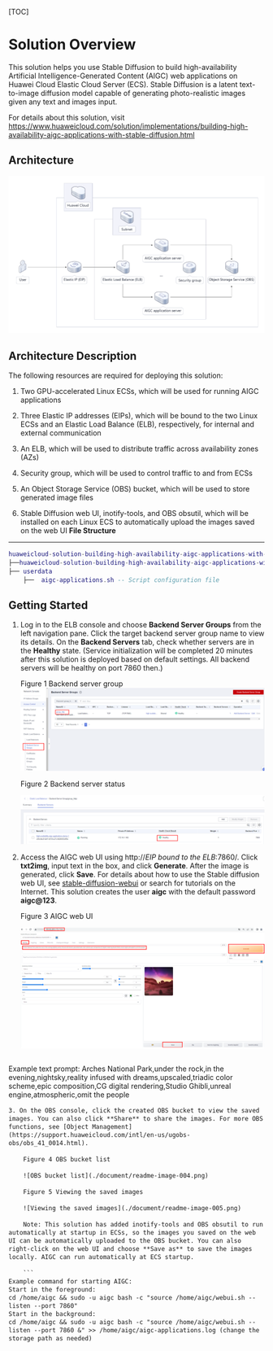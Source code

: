 [TOC]

**Solution Overview**
===============
This solution helps you use Stable Diffusion to build high-availability Artificial Intelligence-Generated Content (AIGC) web applications on Huawei Cloud Elastic Cloud Server (ECS). Stable Diffusion is a latent text-to-image diffusion model capable of generating photo-realistic images given any text and images input.

For details about this solution, visit https://www.huaweicloud.com/solution/implementations/building-high-availability-aigc-applications-with-stable-diffusion.html

**Architecture**
---------------
![Solution architecture](./document/building-high-availability-aigc-applications-with-stable-diffusion.png)

**Architecture Description**
---------------
The following resources are required for deploying this solution:

1. Two GPU-accelerated Linux ECSs, which will be used for running AIGC applications

2. Three Elastic IP addresses (EIPs), which will be bound to the two Linux ECSs and an Elastic Load Balance (ELB), respectively, for internal and external communication

3. An ELB, which will be used to distribute traffic across availability zones (AZs)

4. Security group, which will be used to control traffic to and from ECSs

5. An Object Storage Service (OBS) bucket, which will be used to store generated image files

6. Stable Diffusion web UI, inotify-tools, and OBS obsutil, which will be installed on each Linux ECS to automatically upload the images saved on the web UI
**File Structure**
---------------
``` lua
huaweicloud-solution-building-high-availability-aigc-applications-with-stable-diffusion
├──huaweicloud-solution-building-high-availability-aigc-applications-with-stable-diffusion.tf.json -- Resource orchestration template
├── userdata
    ├──  aigc-applications.sh -- Script configuration file
```
**Getting Started**
---------------
1. Log in to the ELB console and choose **Backend Server Groups** from the left navigation pane. Click the target backend server group name to view its details. On the **Backend Servers** tab, check whether servers are in the **Healthy** state. (Service initialization will be completed 20 minutes after this solution is deployed based on default settings. All backend servers will be healthy on port 7860 then.)

    Figure 1  Backend server group
    ![Backend server group](./document/readme-image-001.png)

    Figure 2 Backend server status

    ![Backend server status](./document/readme-image-002.png)

2. Access the AIGC web UI using http://*EIP bound to the ELB*:7860/. Click **txt2img**, input text in the box, and click **Generate**. After the image is generated, click **Save**. For details about how to use the Stable diffusion web UI, see [stable-diffusion-webui](https://github.com/AUTOMATIC1111/stable-diffusion-webui) or search for tutorials on the Internet. This solution creates the user **aigc** with the default password **aigc@123**.

    Figure 3 AIGC web UI

    ![AIGC web UI](./document/readme-image-003.png)

    ```
Example text prompt:
Arches National Park,under the rock,in the evening,nightsky,reality infused with dreams,upscaled,triadic color scheme,epic composition,CG digital rendering,Studio Ghibli,unreal engine,atmospheric,omit the people
```
3. On the OBS console, click the created OBS bucket to view the saved images. You can also click **Share** to share the images. For more OBS functions, see [Object Management](https://support.huaweicloud.com/intl/en-us/ugobs-obs/obs_41_0014.html).

    Figure 4 OBS bucket list

    ![OBS bucket list](./document/readme-image-004.png)

    Figure 5 Viewing the saved images

    ![Viewing the saved images](./document/readme-image-005.png)

    Note: This solution has added inotify-tools and OBS obsutil to run automatically at startup in ECSs, so the images you saved on the web UI can be automatically uploaded to the OBS bucket. You can also right-click on the web UI and choose **Save as** to save the images locally. AIGC can run automatically at ECS startup.

    ```
Example command for starting AIGC:
Start in the foreground:
cd /home/aigc && sudo -u aigc bash -c "source /home/aigc/webui.sh --listen --port 7860"
Start in the background:
cd /home/aigc && sudo -u aigc bash -c "source /home/aigc/webui.sh --listen --port 7860 &" >> /home/aigc/aigc-applications.log (change the storage path as needed)
```